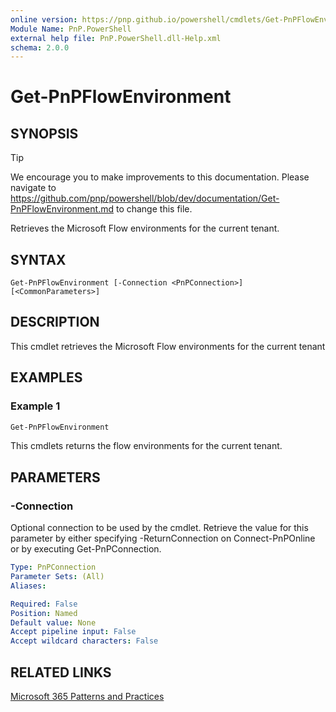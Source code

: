 ```yaml
---
online version: https://pnp.github.io/powershell/cmdlets/Get-PnPFlowEnvironment.html
Module Name: PnP.PowerShell
external help file: PnP.PowerShell.dll-Help.xml
schema: 2.0.0
---
```

  
# Get-PnPFlowEnvironment

## SYNOPSIS

> [!TIP]
> We encourage you to make improvements to this documentation. Please navigate to https://github.com/pnp/powershell/blob/dev/documentation/Get-PnPFlowEnvironment.md to change this file.

Retrieves the Microsoft Flow environments for the current tenant.

## SYNTAX

```
Get-PnPFlowEnvironment [-Connection <PnPConnection>] [<CommonParameters>]
```

## DESCRIPTION
This cmdlet retrieves the Microsoft Flow environments for the current tenant

## EXAMPLES

### Example 1
```powershell
Get-PnPFlowEnvironment
```

This cmdlets returns the flow environments for the current tenant.

## PARAMETERS

### -Connection
Optional connection to be used by the cmdlet.
Retrieve the value for this parameter by either specifying -ReturnConnection on Connect-PnPOnline or by executing Get-PnPConnection.

```yaml
Type: PnPConnection
Parameter Sets: (All)
Aliases:

Required: False
Position: Named
Default value: None
Accept pipeline input: False
Accept wildcard characters: False
```

## RELATED LINKS

[Microsoft 365 Patterns and Practices](https://aka.ms/m365pnp)


